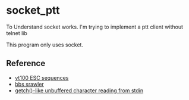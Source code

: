 # socket_ptt
To Understand socket works.
I'm trying to implement a ptt client without telnet lib

This program only uses socket. 

Reference
-----
* [vt100 ESC sequences](http://www.comptechdoc.org/os/linux/howlinuxworks/linux_hlvt100.html)
* [bbs srawler](https://www.slideshare.net/Buganini/bbs-crawler-for-taiwan)
* [getch()-like unbuffered character reading from stdin](http://code.activestate.com/recipes/134892-getch-like-unbuffered-character-reading-from-stdin/)
